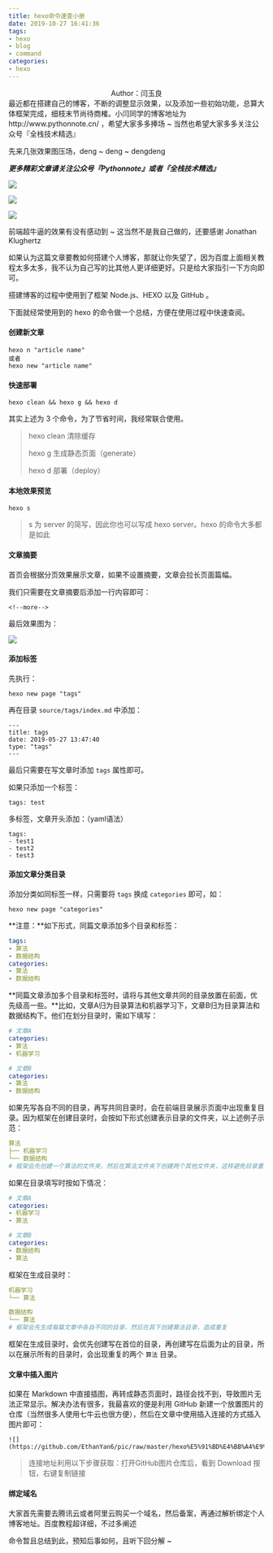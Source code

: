 ```yaml
---
title: hexo命令速查小册
date: 2019-10-27 16:41:36
tags:
- hexo
- blog
- command
categories:
- hexo
---
```


 <center>Author：闫玉良</center> 
最近都在搭建自己的博客，不断的调整显示效果，以及添加一些初始功能，总算大体框架完成，细枝末节尚待商榷。小闫同学的博客地址为  http://www.pythonnote.cn/  ，希望大家多多捧场 ~ 当然也希望大家多多关注公众号『全栈技术精选』

先来几张效果图压场，deng ~ deng ~ dengdeng

<!--more-->

***更多精彩文章请关注公众号『Pythonnote』或者『全栈技术精选』***

![](https://github.com/EthanYan6/pic/raw/master/hexo%E5%91%BD%E4%BB%A4%E9%80%9F%E6%9F%A5%E5%B0%8F%E5%86%8C/blog1.png)

![](https://github.com/EthanYan6/pic/raw/master/hexo%E5%91%BD%E4%BB%A4%E9%80%9F%E6%9F%A5%E5%B0%8F%E5%86%8C/blog2.png)

![](https://github.com/EthanYan6/pic/raw/master/hexo%E5%91%BD%E4%BB%A4%E9%80%9F%E6%9F%A5%E5%B0%8F%E5%86%8C/blog3.png)


前端超牛逼的效果有没有感动到 ~ 这当然不是我自己做的，还要感谢 Jonathan Klughertz

如果认为这篇文章要教如何搭建个人博客，那就让你失望了，因为百度上面相关教程太多太多，我不认为自己写的比其他人更详细更好。只是给大家指引一下方向即可。

搭建博客的过程中使用到了框架 Node.js、HEXO 以及 GitHub 。

下面就经常使用到的 hexo 的命令做一个总结，方便在使用过程中快速查阅。

#### 创建新文章

```shell
hexo n "article name"
或者
hexo new "article name"
```

#### 快速部署

```shell
hexo clean && hexo g && hexo d
```

其实上述为 3 个命令，为了节省时间，我经常联合使用。

> hexo clean 清除缓存
>
> hexo g 生成静态页面（generate）
>
> hexo d 部署（deploy）

#### 本地效果预览

```shell
hexo s
```

> s 为 server 的简写，因此你也可以写成 hexo server。hexo 的命令大多都是如此

#### 文章摘要

首页会根据分页效果展示文章，如果不设置摘要，文章会拉长页面篇幅。

我们只需要在文章摘要后添加一行内容即可：

```shell
<!--more-->
```

最后效果图为：

![](https://github.com/EthanYan6/pic/raw/master/hexo%E5%91%BD%E4%BB%A4%E9%80%9F%E6%9F%A5%E5%B0%8F%E5%86%8C/blog4.png)

#### 添加标签

先执行：

```shell
hexo new page "tags"
```

再在目录 `source/tags/index.md` 中添加：

```shell
---
title: tags
date: 2019-05-27 13:47:40
type: "tags"
---
```

最后只需要在写文章时添加 `tags` 属性即可。

如果只添加一个标签：

```shell
tags: test
```

多标签，文章开头添加：（yaml语法）

```shell
tags:
- test1
- test2
- test3
```

#### 添加文章分类目录

添加分类如同标签一样，只需要将 `tags` 换成 `categories` 即可，如：

```shell
hexo new page "categories"
```

**注意：**如下形式，同篇文章添加多个目录和标签：

```yml
tags:
- 算法
- 数据结构
categories:
- 算法
- 数据结构
```

**同篇文章添加多个目录和标签时，请将与其他文章共同的目录放置在前面，优先级高一些。**比如，文章A归为目录算法和机器学习下，文章B归为目录算法和数据结构下。他们在划分目录时，需如下填写：

```yaml
# 文章A
categories:
- 算法
- 机器学习

# 文章B
categories:
- 算法
- 数据结构
```

如果先写各自不同的目录，再写共同目录时，会在前端目录展示页面中出现重复目录。因为框架在创建目录时，会按如下形式创建表示目录的文件夹，以上述例子示范：

```yaml
算法
├── 机器学习
└── 数据结构
# 框架会先创建一个算法的文件夹，然后在算法文件夹下创建两个其他文件夹，这样避免目录重复
```

如果在目录填写时按如下情况：

```yaml
# 文章A
categories:
- 机器学习
- 算法

# 文章B
categories:
- 数据结构
- 算法
```

框架在生成目录时：

```yaml
机器学习
└── 算法

数据结构
└── 算法
# 框架会先生成每篇文章中各自不同的目录，然后在其下创建算法目录，造成重复
```

框架在生成目录时，会优先创建写在首位的目录，再创建写在后面为止的目录，所以在展示所有的目录时，会出现重复的两个 `算法` 目录。

#### 文章中插入图片

如果在 Markdown 中直接插图，再转成静态页面时，路径会找不到，导致图片无法正常显示。解决办法有很多，我最喜欢的便是利用 GitHub 新建一个放置图片的仓库（当然很多人使用七牛云也很方便），然后在文章中使用插入连接的方式插入图片即可：

```shell
![](https://github.com/EthanYan6/pic/raw/master/hexo%E5%91%BD%E4%BB%A4%E9%80%9F%E6%9F%A5%E5%B0%8F%E5%86%8C/blog1.png)
```

> 连接地址利用以下步骤获取：打开GitHub图片仓库后，看到 Download 按钮，右键复制链接

#### 绑定域名

大家首先需要去腾讯云或者阿里云购买一个域名，然后备案，再通过解析绑定个人博客地址。百度教程超详细，不过多阐述

命令暂且总结到此，预知后事如何，且听下回分解 ~